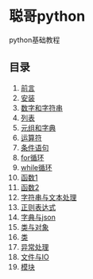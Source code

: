 # 聪哥python

python基础教程

## 目录
1. [前言](https://github.com/zhancongc/conggepython/1-前言.md)
2. [安装](https://github.com/zhancongc/conggepython/2-安装.md)
3. [数字和字符串](https://github.com/zhancongc/conggepython/3-数字和字符串.md)
4. [列表](https://github.com/zhancongc/conggepython/4-列表.md)
5. [元组和字典](https://github.com/zhancongc/conggepython/5-元组和字典.md)
6. [运算符](https://github.com/zhancongc/conggepython/6-运算符.md)
7. [条件语句](https://github.com/zhancongc/conggepython/7-条件语句.md)
8. [for循环](https://github.com/zhancongc/conggepython/8-for循环.md)
9. [while循环](https://github.com/zhancongc/conggepython/9-while循环.md)
10. [函数1](https://github.com/zhancongc/conggepython/10-函数1.md)
11. [函数2]()
12. [字符串与文本处理]()
13. [正则表达式]()
14. [字典与json]()
15. [类与对象]()
16. [类]()
17. [异常处理]()
18. [文件与IO]()
19. [模块]()
